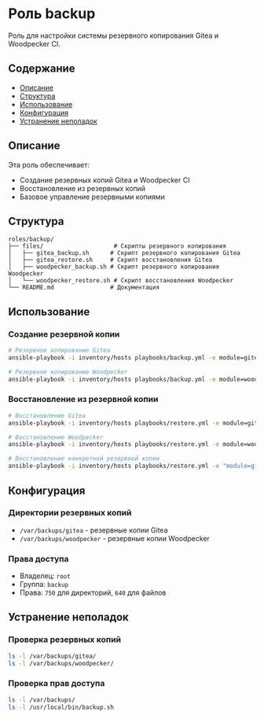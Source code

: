 # Роль backup

Роль для настройки системы резервного копирования Gitea и Woodpecker CI.

## Содержание

-   [Описание](#описание)
-   [Структура](#структура)
-   [Использование](#использование)
-   [Конфигурация](#конфигурация)
-   [Устранение неполадок](#устранение-неполадок)

## Описание

Эта роль обеспечивает:

-   Создание резервных копий Gitea и Woodpecker CI
-   Восстановление из резервных копий
-   Базовое управление резервными копиями

## Структура

```
roles/backup/
├── files/                    # Скрипты резервного копирования
│   ├── gitea_backup.sh      # Скрипт резервного копирования Gitea
│   ├── gitea_restore.sh     # Скрипт восстановления Gitea
│   ├── woodpecker_backup.sh # Скрипт резервного копирования Woodpecker
│   └── woodpecker_restore.sh # Скрипт восстановления Woodpecker
└── README.md                # Документация
```

## Использование

### Создание резервной копии

```bash
# Резервное копирование Gitea
ansible-playbook -i inventory/hosts playbooks/backup.yml -e module=gitea

# Резервное копирование Woodpecker
ansible-playbook -i inventory/hosts playbooks/backup.yml -e module=woodpecker
```

### Восстановление из резервной копии

```bash
# Восстановление Gitea
ansible-playbook -i inventory/hosts playbooks/restore.yml -e module=gitea

# Восстановление Woodpecker
ansible-playbook -i inventory/hosts playbooks/restore.yml -e module=woodpecker

# Восстановление конкретной резервной копии
ansible-playbook -i inventory/hosts playbooks/restore.yml -e "module=gitea backup_file=/path/to/backup.tar.gz"
```

## Конфигурация

### Директории резервных копий

-   `/var/backups/gitea` - резервные копии Gitea
-   `/var/backups/woodpecker` - резервные копии Woodpecker

### Права доступа

-   Владелец: `root`
-   Группа: `backup`
-   Права: `750` для директорий, `640` для файлов

## Устранение неполадок

### Проверка резервных копий

```bash
ls -l /var/backups/gitea/
ls -l /var/backups/woodpecker/
```

### Проверка прав доступа

```bash
ls -l /var/backups/
ls -l /usr/local/bin/backup.sh
```
